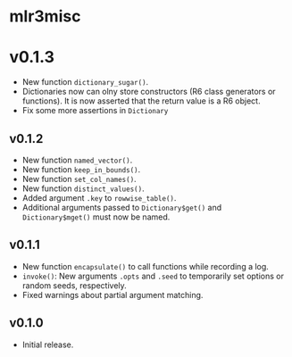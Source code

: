 # mlr3misc

# v0.1.3

* New function `dictionary_sugar()`.
* Dictionaries now can olny store constructors (R6 class generators or
  functions). It is now asserted that the return value is a R6 object.
* Fix some more assertions in `Dictionary`

## v0.1.2

* New function `named_vector()`.
* New function `keep_in_bounds()`.
* New function `set_col_names()`.
* New function `distinct_values()`.
* Added argument `.key` to `rowwise_table()`.
* Additional arguments passed to `Dictionary$get()` and `Dictionary$mget()`
  must now be named.

## v0.1.1

* New function `encapsulate()` to call functions while recording a log.
* `invoke()`: New arguments `.opts` and `.seed` to temporarily set options or
  random seeds, respectively.
* Fixed warnings about partial argument matching.

## v0.1.0

* Initial release.
